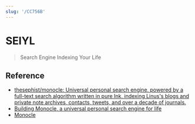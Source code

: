 ```yaml
---
slug: '/CC756B'
---
```


# SEIYL

> Search Engine Indexing Your Life

## Reference

- [thesephist/monocle: Universal personal search engine, powered by a full-text search algorithm written in pure Ink, indexing Linus's blogs and private note archives, contacts, tweets, and over a decade of journals.](https://github.com/thesephist/monocle)
- [Building Monocle, a universal personal search engine for life](https://thesephist.com/posts/monocle/)
- [Monocle](https://monocle.surge.sh/)
